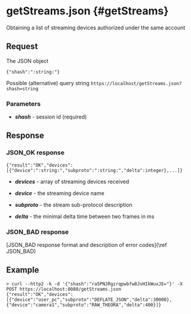 getStreams.json {#getStreams}
==========

Obtaining a list of streaming devices authorized under the same account

Request
------------

The JSON object

~~~~~~~~~~~~~{.java}
{"shash":":string:"}
~~~~~~~~~~~~~

Possible (alternative) query string
`https://localhost/getStreams.json?shash=string`

<h3>Parameters</h3>

* _**shash**_ - session id (required)

Response
------------

<h3>JSON_OK response</h3>

~~~~~~~~~~~~~{.java}
{"result":"OK","devices":[{"device":":string:","subproto":":string:","delta":integer},...]}
~~~~~~~~~~~~~

* _**devices**_ - array of streaming devices received

* _**device**_ - the streaming device name
* _**subproto**_ - the stream sub-protocol description
* _**delta**_ - the minimal delta time between two frames in ms

<h3>JSON_BAD response</h3>
[JSON_BAD response format and description of error codes](\ref JSON_BAD) 

Example
------------
```
> curl --http2 -k -d '{"shash":"ra5PNJRgzrqpwbfw8JvHIkWuxJE="}' -X POST https://localhost:8080/getStreams.json
{"result":"OK","devices":[{"device":"user_pc","subproto":"DEFLATE_JSON","delta":30000},{"device":"camera1","subproto":"RAW_THEORA","delta":400}]}
```
 
